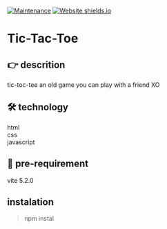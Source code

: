 [![Maintenance](https://img.shields.io/badge/Maintained%3F-yes-green.svg)](https://GitHub.com/Naereen/StrapDown.js/graphs/commit-activity) [![Website shields.io](https://img.shields.io/website-up-down-green-red/http/shields.io.svg)](http://shields.io/)
# Tic-Tac-Toe 

##  👉 descrition
tic-toc-tee an old game you can play with a friend XO

## 🛠️ technology
html <br>
css <br>
javascript <br>

## 👀 pre-requirement
vite 5.2.0 <br>

## instalation
> npm instal 
